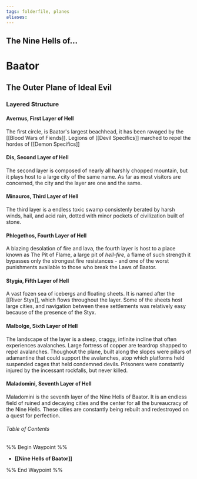 ```yaml
---
tags: folderfile, planes
aliases:
---
```

## The Nine Hells of...
# Baator
## The Outer Plane of Ideal Evil
### Layered Structure
#### Avernus, First Layer of Hell
The first circle, is Baator's largest beachhead, it has been ravaged by the [[Blood Wars of Fiends]]. Legions of [[Devil Specifics]] marched to repel the hordes of [[Demon Specifics]]

#### Dis, Second Layer of Hell
The second layer is composed of nearly all harshly chopped mountain, but it plays host to a large city of the same name. As far as most visitors are concerned, the city and the layer are one and the same.

#### Minauros, Third Layer of Hell
The third layer is a endless toxic swamp consistenly berated by harsh winds, hail, and acid rain, dotted with minor pockets of civilization built of stone.

#### Phlegethos, Fourth Layer of Hell
A blazing desolation of fire and lava, the fourth layer is host to a place known as The Pit of Flame, a large pit of *hell-fire*, a flame of such strength it bypasses only the strongest fire resistances - and one of the worst punishments available to those who break the Laws of Baator.

#### Stygia, Fifth Layer of Hell
A vast fozen sea of icebergs and floating sheets. It is named after the [[River Styx]], which flows throughout the layer. Some of the sheets host large cities, and navigation between these settlements was relatively easy because of the presence of the Styx.

#### Malbolge, Sixth Layer of Hell
The landscape of the layer is a steep, craggy, infinite incline that often experiences avalanches. Large fortress of copper are teardrop shapped to repel avalanches. Thoughout the plane, built along the slopes were pillars of adamantine that could support the avalanches, atop which platforms held suspended cages that held condemned devils. Prisoners were constantly injured by the incessant rockfalls, but never killed.

#### Maladomini, Seventh Layer of Hell
Maladomini is the seventh layer of the Nine Hells of Baator. It is an endless field of ruined and decaying cities and the center for all the bureaucracy of the Nine Hells. These cities are constantly being rebuilt and redestroyed on a quest for perfection.


###### Table of Contents
%% Begin Waypoint %%
- **[[Nine Hells of Baator]]**

%% End Waypoint %%
